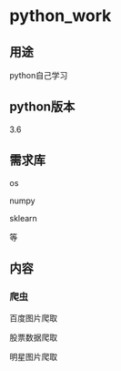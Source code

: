 # python_work

## 用途
python自己学习

## python版本
3.6

## 需求库

os

numpy

sklearn

等

## 内容

### 爬虫

百度图片爬取

股票数据爬取

明星图片爬取


